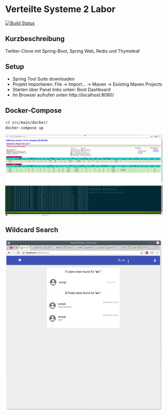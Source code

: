 # Verteilte Systeme 2 Labor
[![Build Status](https://travis-ci.com/daB0bby/destributed-systems-2-lab.svg?token=73a8dGHWvg7aSEGFEBxC&branch=master)](https://travis-ci.com/daB0bby/destributed-systems-2-lab)

## Kurzbeschreibung
Twitter-Clone mit Spring-Boot, Spring Web, Redis und Thymeleaf

## Setup
  - Spring Tool Suite downloaden
  - Projekt Importieren: File -> Import... -> Maven -> Existing Maven Projects
  - Starten über Panel links unten: Boot Dashboard
  - Im Browser aufrufen unten http://localhost:8080/
  
## Docker-Compose

```bash
cd src/main/docker/
docker-compose up
```

![Screenshot of HAProxy stats and docker-compose logs](doc/images/haproxy.png)

## Wildcard Search
![Screenshot of Search results](doc/images/search_wildcard.png)

  
  
